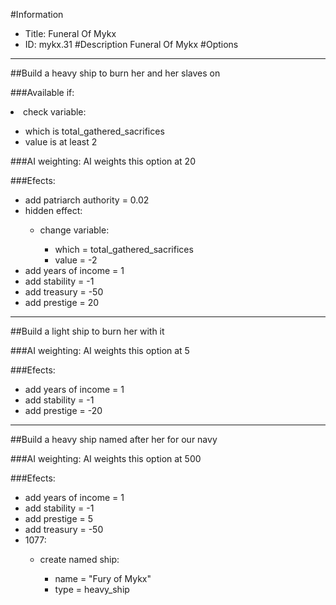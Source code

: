 #Information
 - Title: Funeral Of Mykx
 - ID: mykx.31
#Description
Funeral Of Mykx
#Options

___
##Build a heavy ship to burn her and her slaves on

###Available if:
<li>check variable:</li><ul><li>which is total_gathered_sacrifices</li><li>value is at least 2</li></ul>

###AI weighting:
AI weights this option at 20


###Efects:<ul><li>add patriarch authority = 0.02</li><li>hidden effect:</li><ul><li>change variable:</li><ul><li>which = total_gathered_sacrifices</li><li>value = -2</li></ul></ul><li>add years of income = 1</li><li>add stability = -1</li><li>add treasury = -50</li><li>add prestige = 20</li></ul>

___
##Build a light ship to burn her with it

###AI weighting:
AI weights this option at 5


###Efects:<ul><li>add years of income = 1</li><li>add stability = -1</li><li>add prestige = -20</li></ul>

___
##Build a heavy ship named after her for our navy

###AI weighting:
AI weights this option at 500


###Efects:<ul><li>add years of income = 1</li><li>add stability = -1</li><li>add prestige = 5</li><li>add treasury = -50</li><li>1077:</li><ul><li>create named ship:</li><ul><li>name = "Fury of Mykx"</li><li>type = heavy_ship</li></ul></ul></ul>
